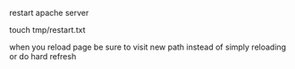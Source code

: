 restart apache server

touch tmp/restart.txt

when you reload page be sure to visit new path instead of simply reloading or do hard refresh
